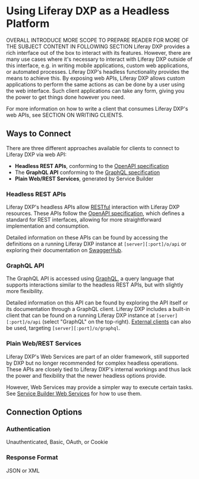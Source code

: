 # Using Liferay DXP as a Headless Platform

OVERALL INTRODUCE MORE SCOPE TO PREPARE READER FOR MORE OF THE SUBJECT CONTENT IN FOLLOWING SECTION
Liferay DXP provides a rich interface out of the box to interact with its features.
However, there are many use cases where it's necessary
to interact with Liferay DXP outside of this interface, e.g. in writing mobile applications, custom web applications, or automated processes. Liferay DXP's headless functionality provides the means to achieve this. By exposing web APIs, Liferay DXP allows custom applications to perform the same actions as can be done by a user using the web interface. Such client applications can take any form, giving you the power to get things done however you need.

For more information on how to write a client that consumes Liferay DXP's web APIs, see SECTION ON WRITING CLIENTS.

## Ways to Connect

There are three different approaches available for clients to connect to Liferay DXP via web API:
* __Headless REST APIs__, conforming to the [OpenAPI specification](https://swagger.io/docs/specification/about/)
* The __GraphQL API__ conforming to the [GraphQL specification](https://graphql.github.io/graphql-spec/June2018/)
* __Plain Web/REST Services__, generated by Service Builder

### Headless REST APIs

Liferay DXP's headless APIs allow [RESTful](https://www.w3.org/TR/2004/NOTE-ws-arch-20040211/#relwwwrest) interaction with Liferay DXP resources. These APIs follow the [OpenAPI specification](https://swagger.io/docs/specification/about/), which defines a standard for REST interfaces, allowing for more straightforward implementation and consumption.

Detailed information on these APIs can be found by accessing the definitions on a running Liferay DXP instance at `[server][:port]/o/api` or exploring their documentation on [SwaggerHub](https://app.swaggerhub.com/apis/liferayinc/).

### GraphQL API

The GraphQL API is accessed using [GraphQL](https://graphql.org/), a query language that supports interactions similar to the headless REST APIs, but with slightly more flexibility.

Detailed information on this API can be found by exploring the API itself or its documentation through a GraphQL client. Liferay DXP includes a built-in client that can be found on a running Liferay DXP instance at `[server][:port]/o/api` (select "GraphQL" on the top-right). [External clients](https://graphql.org/graphql-js/graphql-clients/) can also be used, targeting `[server][:port]/o/graphql`.

### Plain Web/REST Services

Liferay DXP's Web Services are part of an older framework, still supported by DXP but no longer recommended for complex headless operations. These APIs are closely tied to Liferay DXP's internal workings and thus lack the power and flexibility that the newer headless options provide.

However, Web Services may provide a simpler way to execute certain tasks. See [Service Builder Web Services](https://help.liferay.com/hc/en-us/articles/360017887112-Service-Builder-Web-Services) for how to use them.

## Connection Options

### Authentication

Unauthenticated, Basic, OAuth, or Cookie

### Response Format

JSON or XML